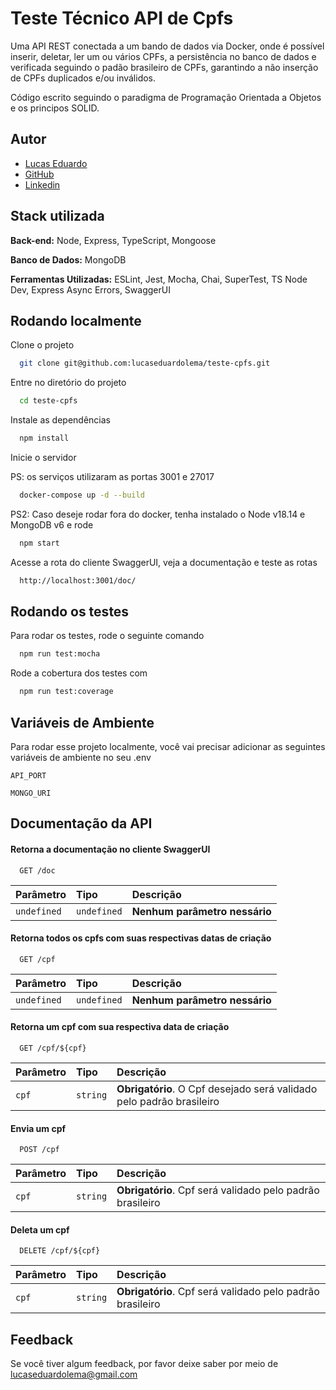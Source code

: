 
# Teste Técnico API de Cpfs

Uma API REST conectada a um bando de dados via Docker, onde é possível inserir, deletar, ler um ou vários CPFs, a persistência no banco de dados e verificada seguindo o padão brasileiro de CPFs, garantindo a não inserção de CPFs duplicados e/ou inválidos.

Código escrito seguindo o paradigma de Programação Orientada a Objetos e os principos SOLID.


## Autor

- [Lucas Eduardo](mailto:lucaseduardolema@gmail.com)
- [GitHub](https://github.com/lucaseduardolema)
- [Linkedin](https://www.linkedin.com/in/lucas-eduardo-m-alves/)


## Stack utilizada

**Back-end:** Node, Express, TypeScript, Mongoose

**Banco de Dados:** MongoDB

**Ferramentas Utilizadas:** ESLint, Jest, Mocha, Chai, SuperTest, TS Node Dev, Express Async Errors, SwaggerUI

## Rodando localmente

Clone o projeto

```bash
  git clone git@github.com:lucaseduardolema/teste-cpfs.git
```

Entre no diretório do projeto

```bash
  cd teste-cpfs
```

Instale as dependências

```bash
  npm install
```

Inicie o servidor

PS: os serviços utilizaram as portas 3001 e 27017

```bash
  docker-compose up -d --build
```

PS2: Caso deseje rodar fora do docker, tenha instalado o Node v18.14 e MongoDB v6 e rode

```bash
  npm start
```

Acesse a rota do cliente SwaggerUI, veja a documentação e teste as rotas

```bash
  http://localhost:3001/doc/
```

## Rodando os testes

Para rodar os testes, rode o seguinte comando

```bash
  npm run test:mocha
```

Rode a cobertura dos testes com

```bash
  npm run test:coverage
```



## Variáveis de Ambiente

Para rodar esse projeto localmente, você vai precisar adicionar as seguintes variáveis de ambiente no seu .env

`API_PORT`

`MONGO_URI`


## Documentação da API

#### Retorna a documentação no cliente SwaggerUI

```http
  GET /doc
```

| Parâmetro   | Tipo       | Descrição                           |
| :---------- | :--------- | :---------------------------------- |
| `undefined` | `undefined` | **Nenhum parâmetro nessário** |

#### Retorna todos os cpfs com suas respectivas datas de criação

```http
  GET /cpf
```

| Parâmetro   | Tipo       | Descrição                           |
| :---------- | :--------- | :---------------------------------- |
| `undefined` | `undefined` | **Nenhum parâmetro nessário** |

#### Retorna um cpf com sua respectiva data de criação

```http
  GET /cpf/${cpf}
```

| Parâmetro   | Tipo       | Descrição                                   |
| :---------- | :--------- | :------------------------------------------ |
| `cpf`      | `string` | **Obrigatório**. O Cpf desejado será validado pelo padrão brasileiro |

#### Envia um cpf

```http
  POST /cpf
```

| Parâmetro   | Tipo       | Descrição                                   |
| :---------- | :--------- | :------------------------------------------ |
| `cpf`      | `string` | **Obrigatório**. Cpf será validado pelo padrão brasileiro |

#### Deleta um cpf

```http
  DELETE /cpf/${cpf}
```

| Parâmetro   | Tipo       | Descrição                                   |
| :---------- | :--------- | :------------------------------------------ |
| `cpf`      | `string` | **Obrigatório**. Cpf será validado pelo padrão brasileiro |




## Feedback

Se você tiver algum feedback, por favor deixe saber por meio de lucaseduardolema@gmail.com
